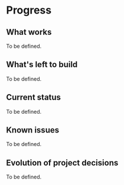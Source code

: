 # Progress

## What works
To be defined.

## What's left to build
To be defined.

## Current status
To be defined.

## Known issues
To be defined.

## Evolution of project decisions
To be defined.
